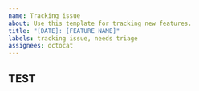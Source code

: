 ```yaml
---
name: Tracking issue
about: Use this template for tracking new features.
title: "[DATE]: [FEATURE NAME]"
labels: tracking issue, needs triage
assignees: octocat
---
```


## TEST
